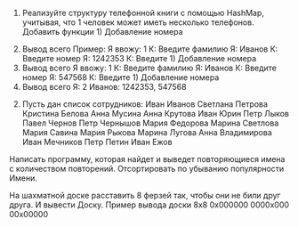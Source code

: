 1. Реализуйте структуру телефонной книги с помощью HashMap, учитывая, что 1 человек может иметь несколько телефонов.
Добавить функции 1) Добавление номера
2) Вывод всего
Пример:
Я ввожу: 1
К: Введите фамилию
Я: Иванов
К: Введите номер
Я: 1242353
К: Введите 1) Добавление номера
2) Вывод всего
Я ввожу: 1
К: Введите фамилию
Я: Иванов
К: Введите номер
Я: 547568
К: Введите 1) Добавление номера
2) Вывод всего
Я: 2
Иванов: 1242353, 547568

2. Пусть дан список сотрудников:
Иван Иванов
Светлана Петрова
Кристина Белова
Анна Мусина
Анна Крутова
Иван Юрин
Петр Лыков
Павел Чернов
Петр Чернышов
Мария Федорова
Марина Светлова
Мария Савина
Мария Рыкова
Марина Лугова
Анна Владимирова
Иван Мечников
Петр Петин
Иван Ежов

Написать программу, которая найдет и выведет повторяющиеся имена с количеством повторений.
Отсортировать по убыванию популярности Имени.

На шахматной доске расставить 8 ферзей так, чтобы они не били друг друга. И вывести Доску. Пример вывода доски 8x8
0x000000
0000x000
00x00000

